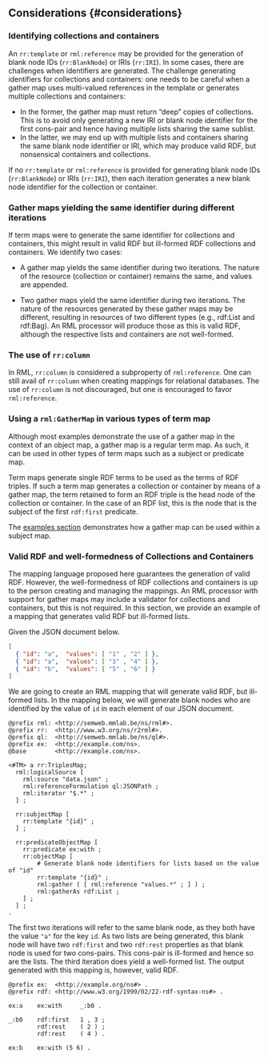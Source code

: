 ## Considerations {#considerations}

### Identifying collections and containers

An `rr:template` or `rml:reference` may be provided for the generation of blank node IDs (`rr:BlankNode`) or IRIs (`rr:IRI`). In some cases, there are challenges when identifiers are generated. The challenge generating identifiers for collections and containers: one needs to be careful when a gather map uses multi-valued references in the template or generates multiple collections and containers:

* In the former, the gather map must return “deep” copies of collections. This is to avoid only generating a new IRI or blank node identifier for the first cons-pair and hence having multiple lists sharing the same sublist.
* In the latter, we may end up with multiple lists and containers sharing the same blank node identifier or IRI, which may produce valid RDF, but nonsensical containers and collections.

If no `rr:template` or `rml:reference` is provided for generating blank node IDs (`rr:BlankNode`) or IRIs (`rr:IRI`), then each iteration generates a new blank node identifier for the collection or container.


### Gather maps yielding the same identifier during different iterations

If term maps were to generate the same identifier for collections and containers, this might result in valid RDF but ill-formed RDF collections and containers. We identify two cases:

*  A gather map yields the same identifier during two iterations. The nature of the resource (collection or container) remains the same, and values are appended.

* Two gather maps yield the same identifier during two iterations. The nature of the resources generated by these gather maps may be different, resulting in resources of two different types (e.g., rdf:List and rdf:Bag). An RML processor will produce those as this is valid RDF, although the respective lists and containers are not well-formed.


### The use of `rr:column`

In RML, `rr:column` is considered a subproperty of `rml:reference`. One can still avail of `rr:column` when creating mappings for relational databases. The use of `rr:column` is not discouraged, but one is encouraged to favor `rml:reference`. 


### Using a `rml:GatherMap` in various types of term map

Although most examples demonstrate the use of a gather map in the context of an object map, a gather map is a regular term map.
As such, it can be used in other types of term maps such as a subject or predicate map.

Term maps generate single RDF terms to be used as the terms of RDF triples.
If such a term map generates a collection or container by means of a gather map, the term retained to form an RDF triple is the head node of the collection or container.
In the case of an RDF list, this is the node that is the subject of the first `rdf:first` predicate.

The [examples section](#gatherinsubject) demonstrates how a gather map can be used within a subject map.

### Valid RDF and well-formedness of Collections and Containers

The mapping language proposed here guarantees the generation of valid RDF. However, the well-formedness of RDF collections and containers is up to the person creating and managing the mappings. An RML processor with support for gather maps may include a validator for collections and containers, but this is not required. In this section, we provide an example of a mapping that generates valid RDF but ill-formed lists.

Given the JSON document below.

```json
[ 
  { "id": "a",  "values": [ "1" , "2" ] },
  { "id": "a",  "values": [ "3" , "4" ] },
  { "id": "b",  "values": [ "5" , "6" ] } 
]
```

We are going to create an RML mapping that will generate valid RDF, but ill-formed lists. In the mapping below, we will generate blank nodes who are identified by the value of `id` in each element of our JSON document.

```turtle
@prefix rml: <http://semweb.mmlab.be/ns/rml#>.
@prefix rr:  <http://www.w3.org/ns/r2rml#>.
@prefix ql:  <http://semweb.mmlab.be/ns/ql#>.
@prefix ex:  <http://example.com/ns>.
@base        <http://example.com/ns>.

<#TM> a rr:TriplesMap;
  rml:logicalSource [
    rml:source "data.json" ;
    rml:referenceFormulation ql:JSONPath ;
    rml:iterator "$.*" ;
  ] ;

  rr:subjectMap [
    rr:template "{id}" ;
  ] ;

  rr:predicateObjectMap [
    rr:predicate ex:with ;
    rr:objectMap [
        # Generate blank node identifiers for lists based on the value of "id"
        rr:template "{id}" ;
        rml:gather ( [ rml:reference "values.*" ; ] ) ;
        rml:gatherAs rdf:List ;
    ] ;
  ] ;
.
```

The first two iterations will refer to the same blank node, as they both have the value `"a"` for the key `id`. As two lists are being generated, this blank node will have two `rdf:first` and two `rdf:rest` properties as that blank node is used for two cons-pairs. This cons-pair is ill-formed and hence so are the lists. The third iteration does yield a well-formed list. The output generated with this mapping is, however, valid RDF.

```turtle
@prefix ex:  <http://example.org/ns#> .
@prefix rdf: <http://www.w3.org/1999/02/22-rdf-syntax-ns#> .

ex:a    ex:with     _:b0 .

_:b0    rdf:first   1 , 3 ;
        rdf:rest    ( 2 ) ;
        rdf:rest    ( 4 ) .

ex:b    ex:with (5 6) .
```